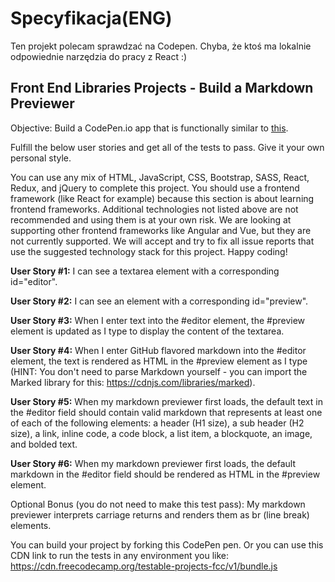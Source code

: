

Specyfikacja(ENG) 
=================
Ten projekt polecam sprawdzać na Codepen. Chyba, że ktoś ma lokalnie odpowiednie narzędzia do pracy z React :) 


Front End Libraries Projects - Build a Markdown Previewer
---------------------------------------------------------

Objective: Build a CodePen.io app that is functionally similar to [this](https://codepen.io/freeCodeCamp/full/GrZVVO).

Fulfill the below user stories and get all of the tests to pass. Give it your own personal style.

You can use any mix of HTML, JavaScript, CSS, Bootstrap, SASS, React, Redux, and jQuery to complete this project. You should use a frontend framework (like React for example) because this section is about learning frontend frameworks. Additional technologies not listed above are not recommended and using them is at your own risk. We are looking at supporting other frontend frameworks like Angular and Vue, but they are not currently supported. We will accept and try to fix all issue reports that use the suggested technology stack for this project. Happy coding!

**User Story #1:** I can see a textarea element with a corresponding id="editor".

**User Story #2:** I can see an element with a corresponding id="preview".

**User Story #3:** When I enter text into the #editor element, the #preview element is updated as I type to display the content of the textarea.

**User Story #4:** When I enter GitHub flavored markdown into the #editor element, the text is rendered as HTML in the #preview element as I type (HINT: You don't need to parse Markdown yourself - you can import the Marked library for this: https://cdnjs.com/libraries/marked).

**User Story #5:** When my markdown previewer first loads, the default text in the #editor field should contain valid markdown that represents at least one of each of the following elements: a header (H1 size), a sub header (H2 size), a link, inline code, a code block, a list item, a blockquote, an image, and bolded text.

**User Story #6:** When my markdown previewer first loads, the default markdown in the #editor field should be rendered as HTML in the #preview element.

Optional Bonus (you do not need to make this test pass): My markdown previewer interprets carriage returns and renders them as br (line break) elements.

You can build your project by forking this CodePen pen. Or you can use this CDN link to run the tests in any environment you like: https://cdn.freecodecamp.org/testable-projects-fcc/v1/bundle.js